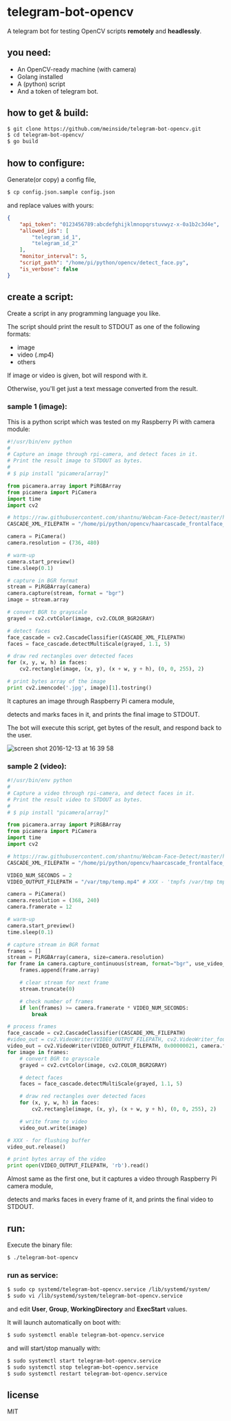 # telegram-bot-opencv

A telegram bot for testing OpenCV scripts **remotely** and **headlessly**.

## you need:

- An OpenCV-ready machine (with camera)
- Golang installed
- A (python) script
- And a token of telegram bot.

## how to get & build:

```bash
$ git clone https://github.com/meinside/telegram-bot-opencv.git
$ cd telegram-bot-opencv/
$ go build
```

## how to configure:

Generate(or copy) a config file,

```bash
$ cp config.json.sample config.json
```

and replace values with yours:

```json
{
	"api_token": "0123456789:abcdefghijklmnopqrstuvwyz-x-0a1b2c3d4e",
	"allowed_ids": [
		"telegram_id_1",
		"telegram_id_2"
	],
	"monitor_interval": 5,
	"script_path": "/home/pi/python/opencv/detect_face.py",
	"is_verbose": false
}
```

## create a script:

Create a script in any programming language you like.

The script should print the result to STDOUT as one of the following formats:

- image
- video (.mp4)
- others

If image or video is given, bot will respond with it.

Otherwise, you'll get just a text message converted from the result.

### sample 1 (image):

This is a python script which was tested on my Raspberry Pi with camera module:

```python
#!/usr/bin/env python
#
# Capture an image through rpi-camera, and detect faces in it.
# Print the result image to STDOUT as bytes.
#
# $ pip install "picamera[array]"

from picamera.array import PiRGBArray
from picamera import PiCamera
import time
import cv2

# https://raw.githubusercontent.com/shantnu/Webcam-Face-Detect/master/haarcascade_frontalface_default.xml
CASCADE_XML_FILEPATH = "/home/pi/python/opencv/haarcascade_frontalface_default.xml"

camera = PiCamera()
camera.resolution = (736, 480)

# warm-up
camera.start_preview()
time.sleep(0.1)

# capture in BGR format
stream = PiRGBArray(camera)
camera.capture(stream, format = "bgr")
image = stream.array

# convert BGR to grayscale
grayed = cv2.cvtColor(image, cv2.COLOR_BGR2GRAY)

# detect faces
face_cascade = cv2.CascadeClassifier(CASCADE_XML_FILEPATH)
faces = face_cascade.detectMultiScale(grayed, 1.1, 5)

# draw red rectangles over detected faces
for (x, y, w, h) in faces:
    cv2.rectangle(image, (x, y), (x + w, y + h), (0, 0, 255), 2)

# print bytes array of the image
print cv2.imencode('.jpg', image)[1].tostring()
```

It captures an image through Raspberry Pi camera module,

detects and marks faces in it, and prints the final image to STDOUT.

The bot will execute this script, get bytes of the result, and respond back to the user.

![screen shot 2016-12-13 at 16 39 58](https://cloud.githubusercontent.com/assets/185988/21133426/162b97c6-c15c-11e6-8b4b-7ec9f1805829.png)

### sample 2 (video):

```python
#!/usr/bin/env python
#
# Capture a video through rpi-camera, and detect faces in it.
# Print the result video to STDOUT as bytes.
#
# $ pip install "picamera[array]"

from picamera.array import PiRGBArray
from picamera import PiCamera
import time
import cv2

# https://raw.githubusercontent.com/shantnu/Webcam-Face-Detect/master/haarcascade_frontalface_default.xml
CASCADE_XML_FILEPATH = "/home/pi/python/opencv/haarcascade_frontalface_default.xml"

VIDEO_NUM_SECONDS = 2
VIDEO_OUTPUT_FILEPATH = "/var/tmp/temp.mp4" # XXX - 'tmpfs /var/tmp tmpfs nodev,nosuid,size=10M 0 0' in /etc/fstab

camera = PiCamera()
camera.resolution = (368, 240)
camera.framerate = 12

# warm-up
camera.start_preview()
time.sleep(0.1)

# capture stream in BGR format
frames = []
stream = PiRGBArray(camera, size=camera.resolution)
for frame in camera.capture_continuous(stream, format="bgr", use_video_port=True):
    frames.append(frame.array)

    # clear stream for next frame
    stream.truncate(0)

    # check number of frames
    if len(frames) >= camera.framerate * VIDEO_NUM_SECONDS:
        break

# process frames
face_cascade = cv2.CascadeClassifier(CASCADE_XML_FILEPATH)
#video_out = cv2.VideoWriter(VIDEO_OUTPUT_FILEPATH, cv2.VideoWriter_fourcc(*'mp4v'), camera.framerate, camera.resolution)
video_out = cv2.VideoWriter(VIDEO_OUTPUT_FILEPATH, 0x00000021, camera.framerate, camera.resolution) # XXX - https://www.raspberrypi.org/forums/viewtopic.php?t=114550&p=790296
for image in frames:
    # convert BGR to grayscale
    grayed = cv2.cvtColor(image, cv2.COLOR_BGR2GRAY)

    # detect faces
    faces = face_cascade.detectMultiScale(grayed, 1.1, 5)

    # draw red rectangles over detected faces
    for (x, y, w, h) in faces:
        cv2.rectangle(image, (x, y), (x + w, y + h), (0, 0, 255), 2)

    # write frame to video
    video_out.write(image)

# XXX - for flushing buffer
video_out.release()

# print bytes array of the video
print open(VIDEO_OUTPUT_FILEPATH, 'rb').read()
```

Almost same as the first one, but it captures a video through Raspberry Pi camera module,

detects and marks faces in every frame of it, and prints the final video to STDOUT.

## run:

Execute the binary file:

```bash
$ ./telegram-bot-opencv
```

### run as service:

```bash
$ sudo cp systemd/telegram-bot-opencv.service /lib/systemd/system/
$ sudo vi /lib/systemd/system/telegram-bot-opencv.service
```

and edit **User**, **Group**, **WorkingDirectory** and **ExecStart** values.

It will launch automatically on boot with:

```bash
$ sudo systemctl enable telegram-bot-opencv.service
```

and will start/stop manually with:

```bash
$ sudo systemctl start telegram-bot-opencv.service
$ sudo systemctl stop telegram-bot-opencv.service
$ sudo systemctl restart telegram-bot-opencv.service
```

## license

MIT

